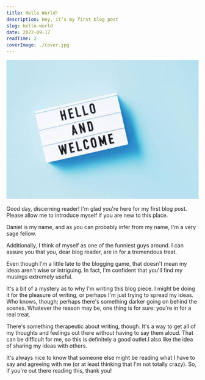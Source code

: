 ```yaml
---
title: Hello World!
description: Hey, it’s my first blog post
slug: hello-world
date: 2022-09-17
readTime: 2
coverImage: ./cover.jpg
---
```


![Alt text here](./cover.jpg)


Good day, discerning reader! I'm glad you're here for my first blog post. Please allow me to introduce myself if you are new to this place.



Daniel is my name, and as you can probably infer from my name, I'm a very sage fellow.

Additionally, I think of myself as one of the funniest guys around. I can assure you that you, dear blog reader, are in for a tremendous treat.

Even though I'm a little late to the blogging game, that doesn't mean my ideas aren't wise or intriguing. In fact, I'm confident that you'll find my musings extremely useful.

It's a bit of a mystery as to why I'm writing this blog piece. I might be doing it for the pleasure of writing, or perhaps I'm just trying to spread my ideas. Who knows, though; perhaps there's something darker going on behind the scenes.
Whatever the reason may be, one thing is for sure: you're in for a real treat. 


There's something therapeutic about writing, though. It's a way to get all of my thoughts and feelings out there without having to say them aloud. That can be difficult for me, so this is definitely a good outlet.I also like the idea of sharing my ideas with others. 

It's always nice to know that someone else might be reading what I have to say and agreeing with me (or at least thinking that I'm not totally crazy). So, if you're out there reading this, thank you!
